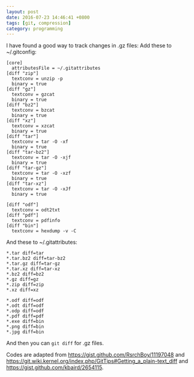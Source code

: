 ```yaml
---
layout: post
date: 2016-07-23 14:46:41 +0800
tags: [git, compression]
category: programming
---
```


I have found a good way to track changes in .gz files:
Add these to ~/.gitconfig:

```
[core]
  attributesFile = ~/.gitattributes
[diff "zip"]
  textconv = unzip -p
  binary = true
[diff "gz"]
  textconv = gzcat
  binary = true
[diff "bz2"]
  textconv = bzcat
  binary = true
[diff "xz"]
  textconv = xzcat
  binary = true
[diff "tar"]
  textconv = tar -O -xf
  binary = true
[diff "tar-bz2"]
  textconv = tar -O -xjf
  binary = true
[diff "tar-gz"]
  textconv = tar -O -xzf
  binary = true
[diff "tar-xz"]
  textconv = tar -O -xJf
  binary = true

[diff "odf"]
  textconv = odt2txt
[diff "pdf"]
  textconv = pdfinfo
[diff "bin"]
  textconv = hexdump -v -C
```

And these to ~/.gitattributes:

```
*.tar diff=tar
*.tar.bz2 diff=tar-bz2
*.tar.gz diff=tar-gz
*.tar.xz diff=tar-xz
*.bz2 diff=bz2
*.gz diff=gz
*.zip diff=zip
*.xz diff=xz

*.odf diff=odf
*.odt diff=odf
*.odp diff=odf
*.pdf diff=pdf
*.exe diff=bin
*.png diff=bin
*.jpg diff=bin
```

And then you can `git diff` for .gz files.

Codes are adapted from https://gist.github.com/RsrchBoy/11197048
and https://git.wiki.kernel.org/index.php/GitTips#Getting_a_plain-text_diff and https://gist.github.com/kbaird/2654115.
